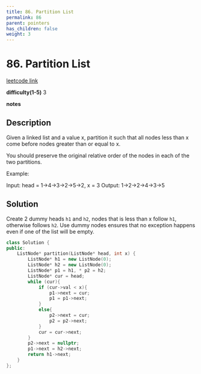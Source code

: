```yaml
---
title: 86. Partition List
permalink: 86
parent: pointers
has_children: false
weight: 3
---
```

# 86. Partition List
[leetcode link](https://leetcode.com/problems/partition-list/)

**difficulty(1-5)** 
3

**notes**   


## Description
Given a linked list and a value x, partition it such that all nodes less than x come before nodes greater than or equal to x.

You should preserve the original relative order of the nodes in each of the two partitions.

Example:

Input: head = 1->4->3->2->5->2, x = 3
Output: 1->2->2->4->3->5

## Solution
Create 2 dummy heads `h1` and `h2`, nodes that is less than x follow `h1`, otherwise follows `h2`.
Use dummy nodes ensures that no exception happens even if one of the list will be empty.

```c++
class Solution {
public:
    ListNode* partition(ListNode* head, int x) {
        ListNode* h1 = new ListNode(0);
        ListNode* h2 = new ListNode(0);
        ListNode* p1 = h1, * p2 = h2;
        ListNode* cur = head; 
        while (cur){
            if (cur->val < x){
                p1->next = cur;
                p1 = p1->next;
            }
            else{
                p2->next = cur;
                p2 = p2->next;
            }
            cur = cur->next;
        }
        p2->next = nullptr;
        p1->next = h2->next;
        return h1->next;
    }
};
```


